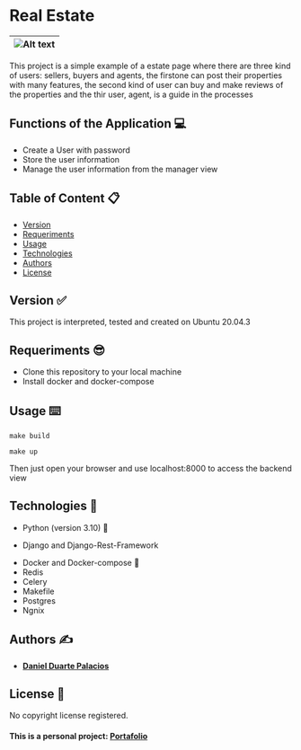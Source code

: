 # Real Estate

 | ![Alt text](https://www-cms.pipedriveassets.com/hero-images/Real-estate-sales-CRM.svg "Title") |
 | ----------------------------------------------------------------- |

This project is a simple example of a estate page where there are three kind of users: sellers, buyers and agents, the firstone can post their properties with many features, the second kind of user can buy and make reviews of the properties and the thir user, agent, is a guide in the processes 

## Functions of the Application 💻

* Create a User with password
* Store the user information
* Manage the user information from the manager view


## Table of Content 📋

* [Version](#id-section1)
* [Requeriments](#id-section2)
* [Usage](#id-section4)
* [Technologies](#id-section7)
* [Authors](#id-section8)
* [License](#id-section9)

<div id='id-section1'/>

## Version :white_check_mark:

This project is interpreted, tested and created on Ubuntu 20.04.3

<div id='id-section2'/>

## Requeriments 😎

* Clone this repository to your local machine
* Install docker and docker-compose


<div id='id-section4'/>

## Usage ⌨️

```
make build 
```

```
make up 
```

Then just open your browser and use localhost:8000 to access the backend view

<div id='id-section7'/>

## Technologies 🐛

* Python (version 3.10) 🐍
 - Django and Django-Rest-Framework
* Docker and Docker-compose 🐋
* Redis
* Celery
* Makefile
* Postgres
* Ngnix
<div id='id-section8'/>

## Authors ✍️

- **<a href="https://www.linkedin.com/in/daniel-duarte-palacios-537b33220/" target="_blank">Daniel Duarte Palacios</a>**

<div id='id-section9'/>

## License 📌
No copyright license registered.

#### This is a personal project: <a href="" target="_blank">Portafolio </a>
